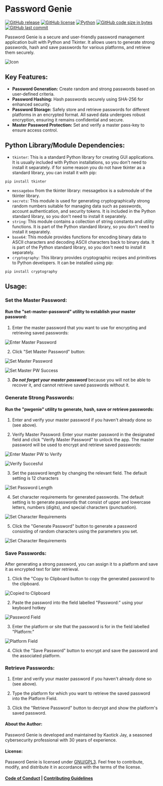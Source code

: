 # Password Genie
[![GitHub release](https://img.shields.io/github/release/kaotickj/password-genie.svg)](https://github.com/kaotickj/password-genie/releases) [![GitHub license](https://img.shields.io/github/license/kaotickj/password-genie.svg)](https://github.com/kaotickj/password-genie/blob/master/LICENSE) [![Python](https://img.shields.io/badge/Python-3.7%2B-blue)](https://www.python.org/) [![GitHub code size in bytes](https://img.shields.io/github/languages/code-size/kaotickj/password-genie)](https://github.com/kaotickj/password-genie) [![GitHub last commit](https://img.shields.io/github/last-commit/kaotickj/password-genie)](https://github.com/kaotickj/password-genie/commits/master)


Password Genie is a secure and user-friendly password management application built with Python and Tkinter. It allows users to generate strong passwords, hash and save passwords for various platforms, and retrieve them securely.

![Icon](./img/password-genie.png)

## Key Features:
- **Password Generation:** Create random and strong passwords based on user-defined criteria.
- **Password Hashing:** Hash passwords securely using SHA-256 for enhanced security.
- **Password Storage:** Safely store and retrieve passwords for different platforms in an encrypted format. All saved data undergoes robust encryption, ensuring it remains confidential and secure.
- **Master Password Protection:** Set and verify a master pass-key to ensure access control.

## Python Library/Module Dependencies:
- `tkinter`: This is a standard Python library for creating GUI applications. It is usually included with Python installations, so you don't need to install it separately. if for some reason you do not have tkinter as a standard library, you can install it with pip:
```
pip install tkinter
```
 
- `messagebox` from the tkinter library: messagebox is a submodule of the tkinter library.
- `secrets`: This module is used for generating cryptographically strong random numbers suitable for managing data such as passwords, account authentication, and security tokens. It is included in the Python standard library, so you don't need to install it separately. 
- `string`: This module contains a collection of string constants and utility functions. It is part of the Python standard library, so you don't need to install it separately.
- `base64`: This module provides functions for encoding binary data to ASCII characters and decoding ASCII characters back to binary data. It is part of the Python standard library, so you don't need to install it separately.
- `cryptography`: This library provides cryptographic recipes and primitives to Python developers. It can be installed using pip:
```
pip install cryptography 
```


## Usage:
### Set the Master Password:
#### Run the "set-master-password" utility to establish your master password:

1. Enter the master password that you want to use for encrypting and retrieving saved passwords:

![Enter Master Password](./img/enter-master-password.png)

2. Click "Set Master Password" button:

![Set Master Password](./img/set-master-pw-button.png)

![Set Master PW Success](./img/set-pw-success.png)

3. ***Do not forget your master password*** because you will not be able to recover it, and cannot retrieve saved passwords without it.

### Generate Strong Passwords: 
#### Run the "pwgenie" utility to generate, hash, save or retrieve passwords:

1. Enter and verify your master password if you haven't already done so (see above).

2. Verify Master Password: Enter your master password in the designated field and click "Verify Master Password" to unlock the app. The master password will be used to encrypt and retrieve saved passwords:

![Enter Master PW to Verify](./img/enter-verify-pw.png)

![Verify Succesful](./img/verify-success.png)

3. Set the password length by changing the relevant field. The default setting is 12 characters 

![Set Password Length](./img/set-password-length.png)


4. Set character requirements for generated passwords.  The default setting is to generate passwords that consist of upper and lowercase letters, numbers (digits), and special characters (punctuation). 

![Set Character Requirements](./img/character-requirements.png)

5. Click the "Generate Password" button to generate a password consisting of random characters using the parameters you set.

![Set Character Requirements](./img/generate-password.png)

### Save Passwords:
After generating a strong password, you can assign it to a platform and save it as encrypted text for later retrieval.
 
1. Click the "Copy to Clipboard button to copy the generated password to the clipboard.

![Copied to Clipboard](./img/copied-to-clipboard.png)

2. Paste the password into the field labelled "Password:" using your keyboard hotkey

![Password Field](./img/password-field.png)

3. Enter the platform or site that the password is for in the field labelled "Platform:"

![Platform Field](./img/platform-field.png)

4. Click the "Save Password" button to encrypt and save the password and the associated platform.

### Retrieve Passwords:
1. Enter and verify your master password if you haven't already done so (see above).

2. Type the platform for which you want to retrieve the saved password into the Platform Field.

3. Click the "Retrieve Password" button to decrypt and show the platform's saved password.


#### About the Author:
Password Genie is developed and maintained by Kaotick Jay, a seasoned cybersecurity professional with 30 years of experience. 

#### License:
Password Genie is licensed under [GNU/GPL3](LICENSE). Feel free to contribute, modify, and distribute it in accordance with the terms of the license.

#### [Code of Conduct](CODE_OF_CONDUCT.md) | [Contributing Guidelines](CONTRIBUTING.md)

